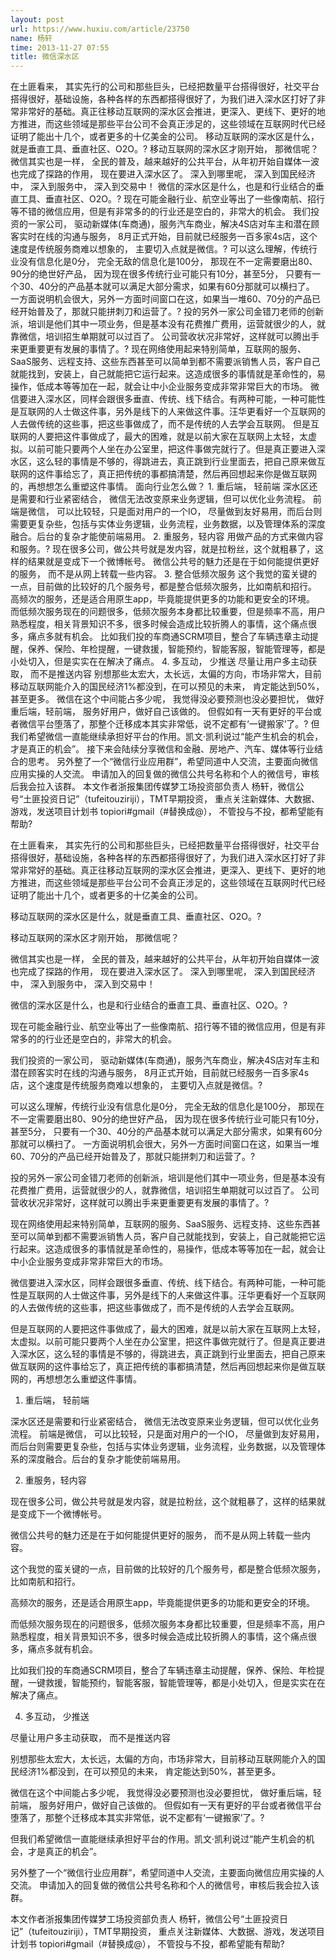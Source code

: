 ```yaml
---
layout: post
url: https://www.huxiu.com/article/23750
name: 杨轩
time: 2013-11-27 07:55
title: 微信深水区
---
```

在土匪看来， 其实先行的公司和那些巨头，已经把数量平台搭得很好，社交平台搭得很好，基础设施，各种各样的东西都搭得很好了，为我们进入深水区打好了非常非常好的基础。真正往移动互联网的深水区会推进，更深入、更线下、更好的地方推进，而这些领域是那些平台公司不会真正涉足的，这些领域在互联网时代已经证明了能出十几个，或者更多的十亿美金的公司。 移动互联网的深水区是什么，就是垂直工具、垂直社区、O2O。? 移动互联网的深水区才刚开始， 那微信呢？ 微信其实也是一样， 全民的普及，越来越好的公共平台，从年初开始自媒体一波也完成了探路的作用， 现在要进入深水区了。 深入到哪里呢， 深入到国民经济中， 深入到服务中， 深入到交易中！ 微信的深水区是什么，也是和行业结合的垂直工具、垂直社区、O2O。? 现在可能金融行业、航空业等出了一些像南航、招行等不错的微信应用，但是有非常多的的行业还是空白的，非常大的机会。 我们投资的一家公司， 驱动新媒体(车商通)，服务汽车商业，解决4S店对车主和潜在顾客实时在线的沟通与服务， 8月正式开始，目前就已经服务一百多家4s店，这个速度是传统服务商难以想象的， 主要切入点就是微信。? 可以这么理解，传统行业没有信息化是0分， 完全无敌的信息化是100分， 那现在不一定需要磨出80、90分的绝世好产品， 因为现在很多传统行业可能只有10分，甚至5分， 只要有一个30、40分的产品基本就可以满足大部分需求，如果有60分那就可以横扫了。 一方面说明机会很大，另外一方面时间窗口在这，如果当一堆60、70分的产品已经开始普及了，那就只能拼刺刀和运营了。? 投的另外一家公司金错刀老师的创新派，培训是他们其中一项业务，但是基本没有花费推广费用，运营就很少的人，就靠微信，培训招生单期就可以过百了。 公司营收状况非常好，这样就可以腾出手来更重要更有发展的事情了。? 现在网络使用起来特别简单，互联网的服务、SaaS服务、远程支持、这些东西甚至可以简单到都不需要派销售人员，客户自己就能找到，安装上，自己就能把它运行起来。这造成很多的事情就是革命性的，易操作，低成本等等加在一起，就会让中小企业服务变成非常非常巨大的市场。 微信要进入深水区，同样会跟很多垂直、传统、线下结合。有两种可能，一种可能性是互联网的人士做这件事，另外是线下的人来做这件事。汪华更看好一个互联网的人去做传统的这些事，把这些事做成了，而不是传统的人去学会互联网。 但是互联网的人要把这件事做成了，最大的困难，就是以前大家在互联网上太轻，太虚拟。以前可能只要两个人坐在办公室里，把这件事做完就行了。但是真正要进入深水区，这么轻的事情是不够的，得跳进去，真正跳到行业里面去，把自己原来做互联网的这件事给忘了，真正把传统的事都搞清楚，然后再回想起来你是做互联网的，再想想怎么重塑这件事情。 面向行业怎么做？ 1. 重后端， 轻前端 深水区还是需要和行业紧密结合， 微信无法改变原来业务逻辑，但可以优化业务流程。 前端是微信， 可以比较轻，只是面对用户的一个IO， 尽量做到友好易用，而后台则需要更复杂些，包括与实体业务逻辑，业务流程，业务数据，以及管理体系的深度融合。后台的复杂才能使前端易用。 2. 重服务，轻内容 用做产品的方式来做内容和服务。? 现在很多公司，做公共号就是发内容，就是拉粉丝，这个就粗暴了，这样的结果就是变成下一个微博帐号。 微信公共号的魅力还是在于如何能提供更好的服务， 而不是从网上转载一些内容。 3. 整合低频次服务 这个我觉的蛮关键的一点，目前做的比较好的几个服务号，都是整合低频次服务，比如南航和招行。 高频次的服务，还是适合用原生app，毕竟能提供更多的功能和更安全的环境。 而低频次服务现在的问题很多，低频次服务本身都比较重要，但是频率不高，用户熟悉程度，相关背景知识不多，很多时候会造成比较折腾人的事情，这个痛点很多，痛点多就有机会。 比如我们投的车商通SCRM项目，整合了车辆违章主动提醒，保养、保险、年检提醒，一键救援，智能预约，智能客服，智能管理等，都是小处切入，但是实实在在解决了痛点。 4. 多互动， 少推送 尽量让用户多主动获取， 而不是推送内容 别想那些太宏大，太长远，太偏的方向，市场非常大，目前移动互联网能介入的国民经济1%都没到，在可以预见的未来， 肯定能达到50%，甚至更多。 微信在这个中间能占多少呢， 我觉得没必要预测也没必要担忧， 做好重后端，轻前端， 服务好用户，做好自己该做的。 但假如有一天有更好的平台或者微信平台堕落了，那整个迁移成本其实非常低，说不定都有‘一键搬家’了。? 但我们希望微信一直能继续承担好平台的作用。凯文·凯利说过“能产生机会的机会，才是真正的机会”。 接下来会陆续分享微信和金融、房地产、汽车、媒体等行业结合的思考。 另外整了一个“微信行业应用群”，希望同道中人交流，主要面向微信应用实操的人交流。 申请加入的回复做的微信公共号名称和个人的微信号，审核后我会拉入该群。 本文作者浙报集团传媒梦工场投资部负责人 杨轩，微信公号“土匪投资日记”（tufeitouziriji），TMT早期投资， 重点关注新媒体、大数据、游戏，发送项目计划书 topiori#gmail（#替换成@）， 不管投与不投，都希望能有帮助?

在土匪看来， 其实先行的公司和那些巨头，已经把数量平台搭得很好，社交平台搭得很好，基础设施，各种各样的东西都搭得很好了，为我们进入深水区打好了非常非常好的基础。真正往移动互联网的深水区会推进，更深入、更线下、更好的地方推进，而这些领域是那些平台公司不会真正涉足的，这些领域在互联网时代已经证明了能出十几个，或者更多的十亿美金的公司。

移动互联网的深水区是什么，就是垂直工具、垂直社区、O2O。?

移动互联网的深水区才刚开始， 那微信呢？

微信其实也是一样， 全民的普及，越来越好的公共平台，从年初开始自媒体一波也完成了探路的作用， 现在要进入深水区了。 深入到哪里呢， 深入到国民经济中， 深入到服务中， 深入到交易中！

微信的深水区是什么，也是和行业结合的垂直工具、垂直社区、O2O。?

现在可能金融行业、航空业等出了一些像南航、招行等不错的微信应用，但是有非常多的的行业还是空白的，非常大的机会。

我们投资的一家公司， 驱动新媒体(车商通)，服务汽车商业，解决4S店对车主和潜在顾客实时在线的沟通与服务， 8月正式开始，目前就已经服务一百多家4s店，这个速度是传统服务商难以想象的， 主要切入点就是微信。?

可以这么理解，传统行业没有信息化是0分， 完全无敌的信息化是100分， 那现在不一定需要磨出80、90分的绝世好产品， 因为现在很多传统行业可能只有10分，甚至5分， 只要有一个30、40分的产品基本就可以满足大部分需求，如果有60分那就可以横扫了。 一方面说明机会很大，另外一方面时间窗口在这，如果当一堆60、70分的产品已经开始普及了，那就只能拼刺刀和运营了。?

投的另外一家公司金错刀老师的创新派，培训是他们其中一项业务，但是基本没有花费推广费用，运营就很少的人，就靠微信，培训招生单期就可以过百了。 公司营收状况非常好，这样就可以腾出手来更重要更有发展的事情了。?

现在网络使用起来特别简单，互联网的服务、SaaS服务、远程支持、这些东西甚至可以简单到都不需要派销售人员，客户自己就能找到，安装上，自己就能把它运行起来。这造成很多的事情就是革命性的，易操作，低成本等等加在一起，就会让中小企业服务变成非常非常巨大的市场。

微信要进入深水区，同样会跟很多垂直、传统、线下结合。有两种可能，一种可能性是互联网的人士做这件事，另外是线下的人来做这件事。汪华更看好一个互联网的人去做传统的这些事，把这些事做成了，而不是传统的人去学会互联网。

但是互联网的人要把这件事做成了，最大的困难，就是以前大家在互联网上太轻，太虚拟。以前可能只要两个人坐在办公室里，把这件事做完就行了。但是真正要进入深水区，这么轻的事情是不够的，得跳进去，真正跳到行业里面去，把自己原来做互联网的这件事给忘了，真正把传统的事都搞清楚，然后再回想起来你是做互联网的，再想想怎么重塑这件事情。

1. 重后端， 轻前端

深水区还是需要和行业紧密结合， 微信无法改变原来业务逻辑，但可以优化业务流程。 前端是微信， 可以比较轻，只是面对用户的一个IO， 尽量做到友好易用，而后台则需要更复杂些，包括与实体业务逻辑，业务流程，业务数据，以及管理体系的深度融合。后台的复杂才能使前端易用。

2. 重服务，轻内容

现在很多公司，做公共号就是发内容，就是拉粉丝，这个就粗暴了，这样的结果就是变成下一个微博帐号。

微信公共号的魅力还是在于如何能提供更好的服务， 而不是从网上转载一些内容。

这个我觉的蛮关键的一点，目前做的比较好的几个服务号，都是整合低频次服务，比如南航和招行。

高频次的服务，还是适合用原生app，毕竟能提供更多的功能和更安全的环境。

而低频次服务现在的问题很多，低频次服务本身都比较重要，但是频率不高，用户熟悉程度，相关背景知识不多，很多时候会造成比较折腾人的事情，这个痛点很多，痛点多就有机会。

比如我们投的车商通SCRM项目，整合了车辆违章主动提醒，保养、保险、年检提醒，一键救援，智能预约，智能客服，智能管理等，都是小处切入，但是实实在在解决了痛点。

4. 多互动， 少推送

尽量让用户多主动获取， 而不是推送内容

别想那些太宏大，太长远，太偏的方向，市场非常大，目前移动互联网能介入的国民经济1%都没到，在可以预见的未来， 肯定能达到50%，甚至更多。

微信在这个中间能占多少呢， 我觉得没必要预测也没必要担忧， 做好重后端，轻前端， 服务好用户，做好自己该做的。 但假如有一天有更好的平台或者微信平台堕落了，那整个迁移成本其实非常低，说不定都有‘一键搬家’了。?

但我们希望微信一直能继续承担好平台的作用。凯文·凯利说过“能产生机会的机会，才是真正的机会”。

另外整了一个“微信行业应用群”，希望同道中人交流，主要面向微信应用实操的人交流。 申请加入的回复做的微信公共号名称和个人的微信号，审核后我会拉入该群。

本文作者浙报集团传媒梦工场投资部负责人 杨轩，微信公号“土匪投资日记”（tufeitouziriji），TMT早期投资， 重点关注新媒体、大数据、游戏，发送项目计划书 topiori#gmail（#替换成@）， 不管投与不投，都希望能有帮助?

